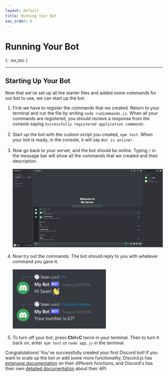 ```yaml
---
layout: default
title: Running Your Bot
nav_order: 6
---
```


# Running Your Bot
{: .no_toc }

---

## Starting Up Your Bot

Now that we've set up all the starter files and added some commands for our bot to use, we can start up the bot. 

1. First we have to register the commands that we created. Return to your terminal and run the file by writing `node runCommands.js`. When all your commands are registered, you should recieve a response from the console saying _`Successfully registered application commands`_.<br><br>
2. Start up the bot with the custom script you created, `npm test`. When your bot is ready, in the console, it will say _`Bot is online!`_. <br><br>
3. Now go back to your server, and the bot should be online. Typing `/` in the message bar will show all the commands that we created and their description.<br><br>![botready](../graphics/botReady.png)<br><br>
4. Now try out the commands. The bot should reply to you with whatever command you gave it.<br><br>![botreply](../graphics/botReady2.png)<br><br>
5. To turn off your bot, press **Ctrl+C** twice in your terminal. Then to turn it back on, enter `npm test` or `node app.js` in the terminal.

Congratulations! You've successfully created your first Discord bot! If you want to scale up the bot or add some more functionality, Discord.js has [extensive documentation](https://discord.js.org/#/docs/discord.js/stable/general/welcome) on their different functions, and Discord's has their own [detailed documentation](https://discord.com/developers/docs/intro) about their API.